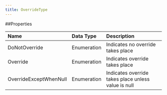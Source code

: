 ```yaml
---
title: OverrideType
---
```

##Properties
<table class="table table-hover">
<thead align="left">
<tr><th>Name</th><th>Data Type</th><th>Description</th></tr>
</thead>
<tbody><tr>
<td>DoNotOverride</td>
<td>Enumeration</td>
<td>Indicates no override takes place</td>
</tr>
<tr>
<td>Override</td>
<td>Enumeration</td>
<td>Indicates override takes place</td>
</tr>
<tr>
<td>OverrideExceptWhenNull</td>
<td>Enumeration</td>
<td>Indicates override takes place unless value is null</td>
</tr>
</tbody></table>
